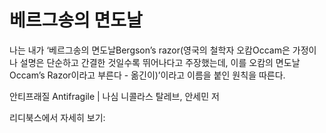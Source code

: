 # 베르그송의 면도날
나는 내가 ‘베르그송의 면도날Bergson’s razor(영국의 철학자 오캄Occam은 가정이나 설명은 단순하고 간결한 것일수록 뛰어나다고 주장했는데, 이를 오캄의 면도날Occam’s Razor이라고 부른다 - 옮긴이)’이라고 이름을 붙인 원칙을 따른다. 

안티프래질 Antifragile | 나심 니콜라스 탈레브, 안세민 저

리디북스에서 자세히 보기: